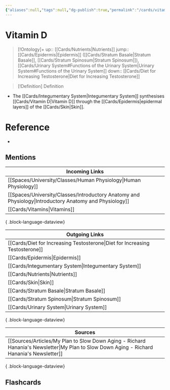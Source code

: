 ```yaml
---
{"aliases":null,"tags":null,"dg-publish":true,"permalink":"/cards/vitamin-d/","dgPassFrontmatter":true}
---
```


# Vitamin D

> [!Ontology]+
> up:: [[Cards/Nutrients\|Nutrients]]
> jump:: [[Cards/Epidermis\|Epidermis]] ([[Cards/Stratum Basale\|Stratum Basale]], [[Cards/Stratum Spinosum\|Stratum Spinosum]]), [[Cards/Urinary System#Functions of the Urinary System\|Urinary System#Functions of the Urinary System]]
> down:: [[Cards/Diet for Increasing Testosterone\|Diet for Increasing Testosterone]]

> [!Definition] Definition

- The [[Cards/Integumentary System\|Integumentary System]] synthesises [[Cards/Vitamin D\|Vitamin D]] through the [[Cards/Epidermis\|epidermal layers]] of the [[Cards/Skin\|Skin]].

# Reference

- 

## Mentions

| Incoming Links                                                                                            |
| --------------------------------------------------------------------------------------------------------- |
| [[Spaces/University/Classes/Human Physiology\|Human Physiology]]                                       |
| [[Spaces/University/Classes/Introductory Anatomy and Physiology\|Introductory Anatomy and Physiology]] |
| [[Cards/Vitamins\|Vitamins]]                                                                           |

{ .block-language-dataview}

| Outgoing Links                                                                  |
| ------------------------------------------------------------------------------- |
| [[Cards/Diet for Increasing Testosterone\|Diet for Increasing Testosterone]] |
| [[Cards/Epidermis\|Epidermis]]                                               |
| [[Cards/Integumentary System\|Integumentary System]]                         |
| [[Cards/Nutrients\|Nutrients]]                                               |
| [[Cards/Skin\|Skin]]                                                         |
| [[Cards/Stratum Basale\|Stratum Basale]]                                     |
| [[Cards/Stratum Spinosum\|Stratum Spinosum]]                                 |
| [[Cards/Urinary System\|Urinary System]]                                     |

{ .block-language-dataview}

| Sources                                                                                                                                      |
| -------------------------------------------------------------------------------------------------------------------------------------------- |
| [[Sources/Articles/My Plan to Slow Down Aging - Richard Hanania's Newsletter\|My Plan to Slow Down Aging - Richard Hanania's Newsletter]] |

{ .block-language-dataview}

## Flashcards